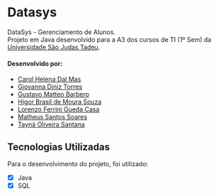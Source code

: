# Datasys
DataSys - Gerenciamento de Alunos. 
<br>
Projeto em Java desenvolvido para a A3 dos cursos de TI (1º Sem) da <a href="https://www.usjt.br/">Universidade São Judas Tadeu</a>.

#### Desenvolvido por:
<ul>
<li><a href="">Carol Helena Dal Mas</a></li>
<li><a href="https://www.linkedin.com/in/giovanna-diniz-246757231/">Giovanna Diniz Torres</a></li>
<li><a href="">Gustavo Matteo Barbero</a></li>
<li><a href="https://www.linkedin.com/in/higor-brasil-812442204/">Higor Brasil de Moura Souza</a></li>
<li><a href="https://www.linkedin.com/in/lorenzocasa/">Lorenzo Ferrini Gueda Casa</a></li>
<li><a href="">Matheus Santos Soares</a></li>
<li><a href="https://www.linkedin.com/in/olstayna/">Tayná Oliveira Santana</a></li>
</ul>

## Tecnologias Utilizadas
Para o desenvolvimento do projeto, foi utilizado: 
- [x] Java
- [x] SQL
